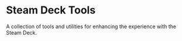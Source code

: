 # Steam Deck Tools
A collection of tools and utilities for enhancing the experience with the Steam Deck.

